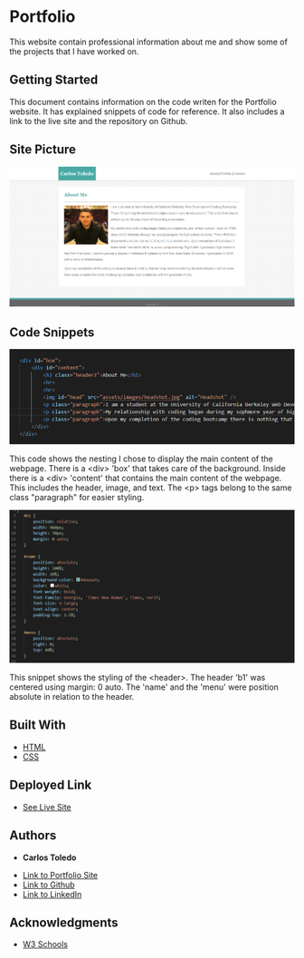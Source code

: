 # Portfolio

This website contain professional information about me and show some of the projects that I have worked on.

## Getting Started

This document contains information on the code writen for the Portfolio website. It has explained snippets of code for reference. It also includes a link to the live site and the repository on Github.

## Site Picture

![Site](assets/images/webScreenshot.png)

## Code Snippets

![Site](assets/images/contentSnippet.png)

This code shows the nesting I chose to display the main content of the webpage. There is a &lt;div&gt; 'box' that takes care of the background. Inside there is a &lt;div&gt; 'content' that contains the main content of the webpage. This includes the header, image, and text. The &lt;p&gt; tags belong to the same class "paragraph" for easier styling.

![Site](assets/images/headerStyling.png)

This snippet shows the styling of the &lt;header&gt;. The header 'b1' was centered using margin: 0 auto. The 'name' and the 'menu' were position absolute in relation to the header.

## Built With

* [HTML](https://developer.mozilla.org/en-US/docs/Web/HTML)
* [CSS](https://developer.mozilla.org/en-US/docs/Web/CSS)

## Deployed Link

* [See Live Site](https://kqarlos.github.io/Portfolio/index.html)


## Authors

* **Carlos Toledo** 

- [Link to Portfolio Site](https://github.com/kqarlos/Portfolio)
- [Link to Github](https://www.github.com/kqarlos)
- [Link to LinkedIn](https://www.linkedin.com/in/carlos-toledo415/)


## Acknowledgments

* [W3 Schools](https://www.w3schools.com/)
